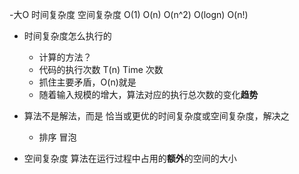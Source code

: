 
-大O 时间复杂度 空间复杂度
O(1)   O(n)   O(n^2)   O(logn)   O(n!) 

- 时间复杂度怎么执行的
  - 计算的方法？
  - 代码的执行次数 T(n) Time 次数
  - 抓住主要矛盾，O(n)就是
  - 随着输入规模的增大，算法对应的执行总次数的变化**趋势**

- 算法不是解法，而是 恰当或更优的时间复杂度或空间复杂度，解决之
  - 排序 冒泡

- 空间复杂度
  算法在运行过程中占用的**额外**的空间的大小